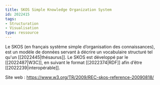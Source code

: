 ```yaml
---
title: SKOS Simple Knowledge Organization System
id: 2022415
tags:
- Structuration
- Visualisation
type: ressource
---
```


Le SKOS (en français système simple d’organisation des connaissances), est un modèle de données servant à décrire un vocabulaire structuré tel qu'un [[2022445|thésaurus]]. Le SKOS est développé par le [[2022487|W3C]], en suivant le format [[2022374|RDF]] afin d’être [[2022239|interopérable]].

Site web : <https://www.w3.org/TR/2009/REC-skos-reference-20090818/>

